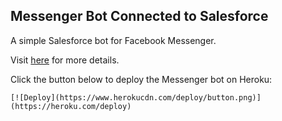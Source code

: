 ## Messenger Bot Connected to Salesforce

A simple Salesforce bot for Facebook Messenger.

Visit [here](http://coenraets.org/blog/2016/04/salesforce-bot-for-facebook-messenger/) for more details.


Click the button below to deploy the Messenger bot on Heroku:

    [![Deploy](https://www.herokucdn.com/deploy/button.png)](https://heroku.com/deploy)


